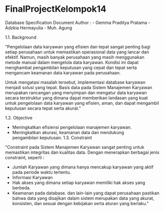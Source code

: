 # FinalProjectKelompok14

Database Specification Document
Author : - Gemma Praditya Pratama - Adzkia Hermayulia - Muh. Agung

1.1. Background

"Pengelolaan data karyawan yang efisien dan tepat sangat penting bagi setiap perusahaan untuk memastikan operasional data yang lancar dan efektif. Namun, masih banyak perusahaan yang masih menggunakan metode manual dalam mengelola data karyawan. Kondisi ini dapat menghambat pengambilan keputusan yang cepat dan tepat serta mengancam keamanan data karyawan pada perusahaan.

Untuk mengatasi masalah tersebut, implementasi database karyawan menjadi solusi yang tepat. Basis data pada Sistem Manajemen Karyawan merupakan rancangan yang menyimpan dan mengatur data karyawan secara terstruktur yang dimana dapat memberikan landasan yang kuat untuk pengelolaan data karyawan yang efisien, aman, dan dapat mengambil keputusan secara tepat serta akurat."

1.2. Objective

- Meningkatkan efisiensi pengelolaan manajemen karyawan.
- Meningkatkan akurasi, keamanan data dan mendukung pengambilan keputusan.
  1.3. Constraint

"Constraint pada Sistem Manajemen Karyawan sangat penting untuk memastikan integritas dan kualitas data. Dengan menerapkan berbagai jenis constraint, seperti :

- Jumlah Karyawan yang dimana hanya mencakup karyawan yang aktif pada periode waktu tertentu.
- Informasi Karyawan
- Hak akses yang dimana setiap karyawan memiliki hak akses yang berbeda.
- Keamanan pada database. dan lain-lain yang dapat perusahaan pastikan bahwa data yang disajikan dalam sistem merupakan data yang akurat, konsisten, dan sesuai dengan kebijakan serta aturan yang berlaku."
